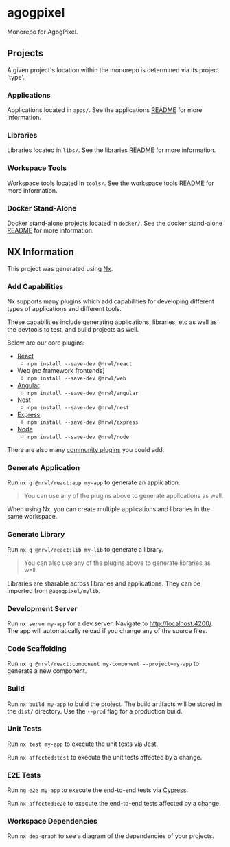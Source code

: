# agogpixel

Monorepo for AgogPixel.

## Projects

A given project's location within the monorepo is determined via its project 'type'.

### Applications

Applications located in `apps/`. See the applications [README](./apps/README.md) for more information.

### Libraries

Libraries located in `libs/`. See the libraries [README](./libs/README.md) for more information.

### Workspace Tools

Workspace tools located in `tools/`. See the workspace tools [README](./tools/README.md) for more information.

### Docker Stand-Alone

Docker stand-alone projects located in `docker/`. See the docker stand-alone [README](./docker/README.md) for more information.

## NX Information

This project was generated using [Nx](https://nx.dev).

### Add Capabilities

Nx supports many plugins which add capabilities for developing different types of applications and different tools.

These capabilities include generating applications, libraries, etc as well as the devtools to test, and build projects as well.

Below are our core plugins:

- [React](https://reactjs.org)
  - `npm install --save-dev @nrwl/react`
- Web (no framework frontends)
  - `npm install --save-dev @nrwl/web`
- [Angular](https://angular.io)
  - `npm install --save-dev @nrwl/angular`
- [Nest](https://nestjs.com)
  - `npm install --save-dev @nrwl/nest`
- [Express](https://expressjs.com)
  - `npm install --save-dev @nrwl/express`
- [Node](https://nodejs.org)
  - `npm install --save-dev @nrwl/node`

There are also many [community plugins](https://nx.dev/nx-community) you could add.

### Generate Application

Run `nx g @nrwl/react:app my-app` to generate an application.

> You can use any of the plugins above to generate applications as well.

When using Nx, you can create multiple applications and libraries in the same workspace.

### Generate Library

Run `nx g @nrwl/react:lib my-lib` to generate a library.

> You can also use any of the plugins above to generate libraries as well.

Libraries are sharable across libraries and applications. They can be imported from `@agogpixel/mylib`.

### Development Server

Run `nx serve my-app` for a dev server. Navigate to [http://localhost:4200/](http://localhost:4200/). The app will automatically reload if you change any of the source files.

### Code Scaffolding

Run `nx g @nrwl/react:component my-component --project=my-app` to generate a new component.

### Build

Run `nx build my-app` to build the project. The build artifacts will be stored in the `dist/` directory. Use the `--prod` flag for a production build.

### Unit Tests

Run `nx test my-app` to execute the unit tests via [Jest](https://jestjs.io).

Run `nx affected:test` to execute the unit tests affected by a change.

### E2E Tests

Run `ng e2e my-app` to execute the end-to-end tests via [Cypress](https://www.cypress.io).

Run `nx affected:e2e` to execute the end-to-end tests affected by a change.

### Workspace Dependencies

Run `nx dep-graph` to see a diagram of the dependencies of your projects.
